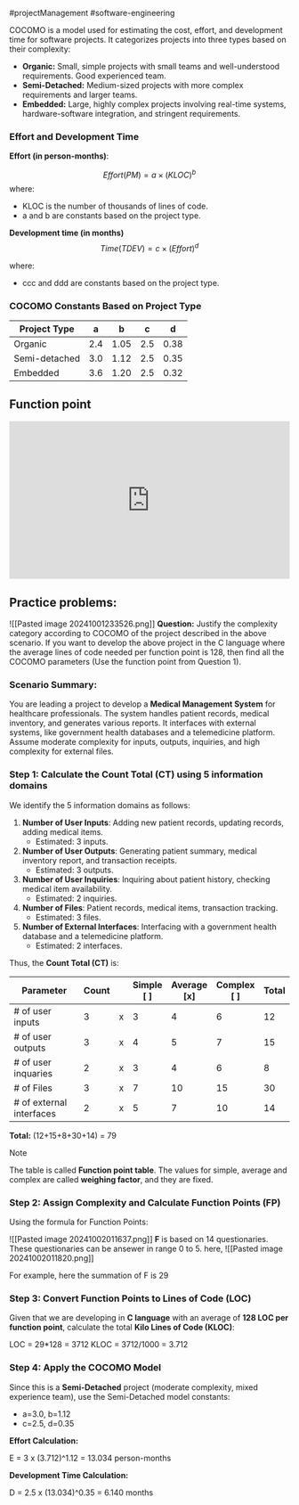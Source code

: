 #projectManagement #software-engineering 

COCOMO is a model used for estimating the cost, effort, and development time for software projects. It categorizes projects into three types based on their complexity:
- **Organic:** Small, simple projects with small teams and well-understood requirements. Good experienced team.
- **Semi-Detached:** Medium-sized projects with more complex requirements and larger teams.
- **Embedded:** Large, highly complex projects involving real-time systems, hardware-software integration, and stringent requirements.
### Effort and Development Time

**Effort (in person-months)**:

$$ Effort (PM)= a×(KLOC)^b$$
where:
- KLOC is the number of thousands of lines of code.
- a and b are constants based on the project type.

**Development time (in months)**
$$Time (TDEV)=c×(Effort)^d$$

where:

- ccc and ddd are constants based on the project type.


### **COCOMO Constants Based on Project Type**

| **Project Type** | **a** | **b** | **c** | **d** |
| ---------------- | ----- | ----- | ----- | ----- |
| Organic          | 2.4   | 1.05  | 2.5   | 0.38  |
| Semi-detached    | 3.0   | 1.12  | 2.5   | 0.35  |
| Embedded         | 3.6   | 1.20  | 2.5   | 0.32  |
## Function point

<div style="position: relative; width: 100%; padding-bottom: 56.25%; height: 0; overflow: hidden;">
    <iframe 
        src="https://www.youtube.com/embed/TfgNgD9K-bA?si=cvbsneUdvOpvIqZ-" 
        title="YouTube video player" 
        frameborder="0" 
        allow="accelerometer; autoplay; clipboard-write; encrypted-media; gyroscope; picture-in-picture; web-share" 
        allowfullscreen
        style="position: absolute; top: 0; left: 0; width: 100%; height: 100%; border: 0;">
    </iframe>
</div>

## Practice problems:

![[Pasted image 20241001233526.png]]
**Question:** Justify the complexity category according to COCOMO of the project described in the above scenario. If you want to develop the above project in the C language where the average lines of code needed per function point is 128, then find all the COCOMO parameters (Use the function point from Question 1).

### **Scenario Summary**:

You are leading a project to develop a **Medical Management System** for healthcare professionals. The system handles patient records, medical inventory, and generates various reports. It interfaces with external systems, like government health databases and a telemedicine platform. Assume moderate complexity for inputs, outputs, inquiries, and high complexity for external files.

### **Step 1: Calculate the Count Total (CT) using 5 information domains**

We identify the 5 information domains as follows:

1. **Number of User Inputs**: Adding new patient records, updating records, adding medical items.
    - Estimated: 3 inputs.
2. **Number of User Outputs**: Generating patient summary, medical inventory report, and transaction receipts.
    - Estimated: 3 outputs.
3. **Number of User Inquiries**: Inquiring about patient history, checking medical item availability.
    - Estimated: 2 inquiries.
4. **Number of Files**: Patient records, medical items, transaction tracking.
    - Estimated: 3 files.
5. **Number of External Interfaces**: Interfacing with a government health database and a telemedicine platform.
    - Estimated: 2 interfaces.

Thus, the **Count Total (CT)** is:

| **Parameter**            | **Count** |     | **Simple**<br>[ ] | **Average**<br>[x] | **Complex**<br>[ ] | Total |
| ------------------------ | --------- | --- | ----------------- | ------------------ | ------------------ | ----- |
| # of user inputs         | 3         | x   | 3                 | 4                  | 6                  | 12    |
| # of user outputs        | 3         | x   | 4                 | 5                  | 7                  | 15    |
| # of user inquaries      | 2         | x   | 3                 | 4                  | 6                  | 8     |
| # of Files               | 3         | x   | 7                 | 10                 | 15                 | 30    |
| # of external interfaces | 2         | x   | 5                 | 7                  | 10                 | 14    |
**Total:** (12+15+8+30+14) = 79

>[!Note]
>The table is called **Function point table**. The values for simple, average and complex are called **weighing factor**, and they are fixed.

### Step 2: Assign Complexity and Calculate Function Points (FP)

Using the formula for Function Points:

![[Pasted image 20241002011637.png]]
**F** is based on 14 questionaries. These questionaries can be ansewer in range 0 to 5. here, 
![[Pasted image 20241002011820.png]]

For example, here the summation of F is 29

### Step 3: Convert Function Points to Lines of Code (LOC)
Given that we are developing in **C language** with an average of **128 LOC per function point**, calculate the total **Kilo Lines of Code (KLOC)**:

LOC = 29*128 = 3712
KLOC = 3712/1000 = 3.712

### Step 4: Apply the COCOMO Model

Since this is a **Semi-Detached** project (moderate complexity, mixed experience team), use the Semi-Detached model constants:

- a=3.0,  b=1.12
- c=2.5, d=0.35

**Effort Calculation:**

E = 3 x (3.712)^1.12 = 13.034 person-months

**Development Time Calculation:**

D = 2.5 x (13.034)^0.35 = 6.140 months